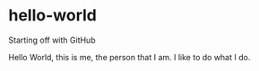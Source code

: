 # hello-world
Starting off with GitHub

Hello World,
this is me, the person that I am.  I like to do what I do.  
